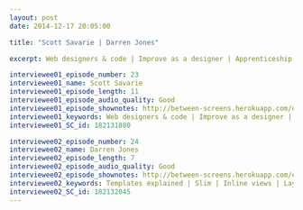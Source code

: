 ```yaml
---
layout: post
date: 2014-12-17 20:05:00

title: "Scott Savarie | Darren Jones"

excerpt: Web designers & code | Improve as a designer | Apprenticeship model || Templates explained | Slim | Inline views | Layouts | Partials

interviewee01_episode_number: 23
interviewee01_name: Scott Savarie
interviewee01_episode_length: 11
interviewee01_episode_audio_quality: Good
interviewee01_episode_shownotes: http://between-screens.herokuapp.com/episodes/23
interviewee01_keywords: Web designers & code | Improve as a designer | Apprenticeship model || 
interviewee01_SC_id: 182131880

interviewee02_episode_number: 24
interviewee02_name: Darren Jones
interviewee02_episode_length: 7
interviewee02_episode_audio_quality: Good
interviewee02_episode_shownotes: http://between-screens.herokuapp.com/episodes/24
interviewee02_keywords: Templates explained | Slim | Inline views | Layouts | Partials
interviewee02_SC_id: 182132045
---
```

